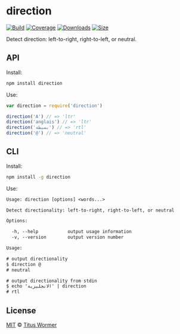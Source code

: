 # direction

[![Build][build-badge]][build]
[![Coverage][coverage-badge]][coverage]
[![Downloads][downloads-badge]][downloads]
[![Size][size-badge]][size]

Detect direction: left-to-right, right-to-left, or neutral.

## API

Install:

```sh
npm install direction
```

Use:

```js
var direction = require('direction')

direction('A') // => 'ltr'
direction('anglais') // => 'ltr'
direction('بسيطة') // => 'rtl'
direction('@') // => 'neutral'
```

## CLI

Install:

```sh
npm install -g direction
```

Use:

```txt
Usage: direction [options] <words...>

Detect directionality: left-to-right, right-to-left, or neutral

Options:

  -h, --help           output usage information
  -v, --version        output version number

Usage:

# output directionality
$ direction @
# neutral

# output directionality from stdin
$ echo 'الانجليزية' | direction
# rtl
```

## License

[MIT][license] © [Titus Wormer][author]

<!-- Definitions -->

[build-badge]: https://github.com/wooorm/direction/workflows/main/badge.svg

[build]: https://github.com/wooorm/direction/actions

[coverage-badge]: https://img.shields.io/codecov/c/github/wooorm/direction.svg

[coverage]: https://codecov.io/github/wooorm/direction

[downloads-badge]: https://img.shields.io/npm/dm/direction.svg

[downloads]: https://www.npmjs.com/package/direction

[size-badge]: https://img.shields.io/bundlephobia/minzip/direction.svg

[size]: https://bundlephobia.com/result?p=direction

[license]: license

[author]: https://wooorm.com
